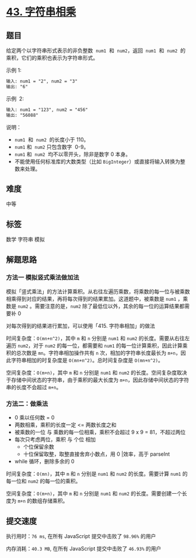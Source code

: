 # [43. 字符串相乘](https://leetcode-cn.com/problems/multiply-strings/)

## 题目

给定两个以字符串形式表示的非负整数  `num1`  和  `num2`，返回  `num1`  和  `num2`  的乘积，它们的乘积也表示为字符串形式。

示例 1:

```txt
输入: num1 = "2", num2 = "3"
输出: "6"
```

示例  2:

```txt
输入: num1 = "123", num2 = "456"
输出: "56088"
```

说明：

- `num1`  和  `num2`  的长度小于 110。
- `num1` 和  `num2` 只包含数字  0-9。
- `num1` 和  `num2`  均不以零开头，除非是数字 0 本身。
- 不能使用任何标准库的大数类型（比如 `BigInteger`）或直接将输入转换为整数来处理。

## 难度

中等

## 标签

数学 字符串 模拟

## 解题思路

### 方法一 模拟竖式乘法做加法

模拟「竖式乘法」的方法计算乘积。从右往左遍历乘数，将乘数的每一位与被乘数相乘得到对应的结果，再将每次得到的结果累加。这道题中，被乘数是 `num1` ，乘数是 `num2` 。需要注意的是，`num2` 除了最低位以外，其余的每一位的运算结果都需要补 0

对每次得到的结果进行累加，可以使用「415. 字符串相加」的做法

时间复杂度：`O(mn+n^2)`，其中 `m` 和 `n` 分别是 `num1` 和 `num2` 的长度。需要从右往左遍历 `num2`，对于 `num2` 的每一位，都需要和 `num1` 的每一位计算乘积，因此计算乘积的总次数是 `mn`。字符串相加操作共有 `n` 次，相加的字符串长度最长为 `m+n`，因此字符串相加的时复杂度是 `O(mn+n^2)`。总时间复杂度是 `O(mn+n^2)`。

空间复杂度：`O(m+n)`，其中 `m` 和 `n` 分别是 `num1` 和 `num2` 的长度。空间复杂度取决于存储中间状态的字符串，由于乘积的最大长度为 `m+n`，因此存储中间状态的字符串的长度不会超过 `m+n`。

### 方法二：做乘法

- 0 乘以任何数 = 0
- 两数相乘，乘积的长度一定 <= 两数长度之和
- 被乘数的一位 与 乘数的每一位相乘，乘积不会超过 9 x 9 = 81，不超过两位
- 每次只考虑两位，乘积 与 个位 相加
  - 个位保留余数
  - 十位保留取整，取整直接舍弃小数点，用 0 |效率，高于 parseInt
- while 循环，删除多余的 0

时间复杂度：`O(mn)`，其中 `m` 和 `n` 分别是 `num1` 和 `num2` 的长度。需要计算 `num1` 的每一位和 `num2` 的每一位的乘积。

空间复杂度：`O(m+n)`，其中 `m` 和 `n` 分别是 `num1` 和 `num2` 的长度。需要创建一个长度为 `m+n` 的数组存储乘积。

## 提交速度

执行用时：`76 ms`, 在所有 JavaScript 提交中击败了 `98.96%` 的用户

内存消耗：`40.3 MB`, 在所有 JavaScript 提交中击败了 `46.93%` 的用户
